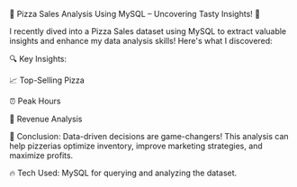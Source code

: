 🚀 Pizza Sales Analysis Using MySQL – Uncovering Tasty Insights! 🍕

I recently dived into a Pizza Sales dataset using MySQL to extract valuable insights and enhance my data analysis skills! Here's what I discovered:

🔍 Key Insights:

📈 Top-Selling Pizza

⏰ Peak Hours

💸 Revenue Analysis

🎯 Conclusion: Data-driven decisions are game-changers! This analysis can help pizzerias optimize inventory, improve marketing strategies, and maximize profits.

🔥 Tech Used: MySQL for querying and analyzing the dataset.
